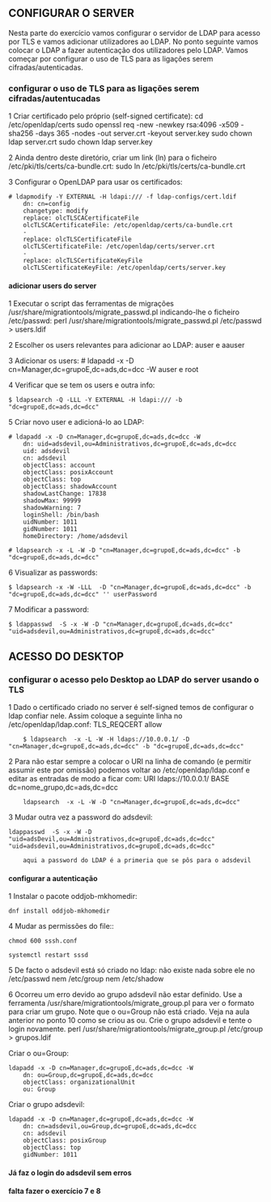 ## CONFIGURAR O SERVER
Nesta parte do exercício vamos configurar o servidor de LDAP para acesso por TLS e vamos adicionar utilizadores ao LDAP. No ponto seguinte vamos colocar o LDAP a fazer autenticação dos utilizadores pelo LDAP.
Vamos começar por configurar o uso de TLS para as ligações serem cifradas/autenticadas.

### configurar o uso de TLS para as ligações serem cifradas/autentucadas
1
Criar certificado pelo próprio (self-signed certificate):
	cd /etc/openldap/certs
	sudo openssl req -new -newkey rsa:4096 -x509 -sha256 -days 365 -nodes -out server.crt -keyout server.key
	sudo chown ldap server.crt
	sudo chown ldap server.key

2
Ainda dentro deste diretório, criar um link (ln) para o ficheiro /etc/pki/tls/certs/ca-bundle.crt:
	sudo ln /etc/pki/tls/certs/ca-bundle.crt

3
Configurar o OpenLDAP para usar os certificados:

	# ldapmodify -Y EXTERNAL -H ldapi:/// -f ldap-configs/cert.ldif
		dn: cn=config
		changetype: modify
		replace: olcTLSCACertificateFile
		olcTLSCACertificateFile: /etc/openldap/certs/ca-bundle.crt
		-
		replace: olcTLSCertificateFile
		olcTLSCertificateFile: /etc/openldap/certs/server.crt
		-
		replace: olcTLSCertificateKeyFile
		olcTLSCertificateKeyFile: /etc/openldap/certs/server.key


#### adicionar users do server
1
Executar o script das ferramentas de migrações /usr/share/migrationtools/migrate_passwd.pl indicando-lhe o ficheiro /etc/passwd:
	perl /usr/share/migrationtools/migrate_passwd.pl /etc/passwd > users.ldif

2
Escolher os users relevantes para adicionar ao LDAP: auser e aauser

3
Adicionar os users:
	# ldapadd -x -D cn=Manager,dc=grupoE,dc=ads,dc=dcc -W 
		auser e root

4
Verificar que se tem os users e outra info:

	$ ldapsearch -Q -LLL -Y EXTERNAL -H ldapi:/// -b "dc=grupoE,dc=ads,dc=dcc"

5
Criar novo user e adicioná-lo ao LDAP:

	# ldapadd -x -D cn=Manager,dc=grupoE,dc=ads,dc=dcc -W
		dn: uid=adsdevil,ou=Administrativos,dc=grupoE,dc=ads,dc=dcc
		uid: adsdevil
		cn: adsdevil
		objectClass: account
		objectClass: posixAccount
		objectClass: top
		objectClass: shadowAccount
		shadowLastChange: 17838
		shadowMax: 99999
		shadowWarning: 7
		loginShell: /bin/bash
		uidNumber: 1011
		gidNumber: 1011
		homeDirectory: /home/adsdevil
	
	# ldapsearch -x -L -W -D "cn=Manager,dc=grupoE,dc=ads,dc=dcc" -b "dc=grupoE,dc=ads,dc=dcc"

6
Visualizar as passwords:

	$ ldapsearch -x -W -LLL  -D "cn=Manager,dc=grupoE,dc=ads,dc=dcc" -b "dc=grupoE,dc=ads,dc=dcc" '' userPassword

7
Modificar a password:

	$ ldappasswd  -S -x -W -D "cn=Manager,dc=grupoE,dc=ads,dc=dcc" "uid=adsdevil,ou=Administrativos,dc=grupoE,dc=ads,dc=dcc"



## ACESSO DO DESKTOP

### configurar o acesso pelo Desktop ao LDAP do server usando o TLS
1
Dado o certificado criado no server é self-signed temos de configurar o ldap confiar nele. Assim coloque a seguinte linha no /etc/openldap/ldap.conf:
	TLS_REQCERT     allow
		
		$ ldapsearch  -x -L -W -H ldaps://10.0.0.1/ -D "cn=Manager,dc=grupoE,dc=ads,dc=dcc" -b "dc=grupoE,dc=ads,dc=dcc"

2
Para não estar sempre a colocar o URI na linha de comando (e permitir assumir este por omissão) podemos voltar ao /etc/openldap/ldap.conf e editar as entradas de modo a ficar com:
	URI ldaps://10.0.0.1/
	BASE dc=nome_grupo,dc=ads,dc=dcc
	
		ldapsearch  -x -L -W -D "cn=Manager,dc=grupoE,dc=ads,dc=dcc"

3
Mudar outra vez a password do adsdevil:

	ldappasswd  -S -x -W -D "uid=adsDevil,ou=Administrativos,dc=grupoE,dc=ads,dc=dcc" "uid=adsdevil,ou=Administrativos,dc=grupoE,dc=ads,dc=dcc"

		aqui a password do LDAP é a primeria que se pôs para o adsdevil


#### configurar a autenticação
1
Instalar o pacote oddjob-mkhomedir:

	dnf install oddjob-mkhomedir

4
Mudar as permissões do file::

	chmod 600 sssh.conf

	systemctl restart sssd

5
De facto o adsdevil está só criado no ldap: não existe nada sobre ele no /etc/passwd nem /etc/group nem /etc/shadow

6
Ocorreu um erro devido ao grupo adsdevil não estar definido. Use a ferramenta /usr/share/migrationtools/migrate_group.pl para ver o formato para criar um grupo. Note que o ou=Group não está criado. Veja na aula anterior no ponto 10 como se criou as ou. Crie o grupo adsdevil e tente o login novamente.
	perl /usr/share/migrationtools/migrate_group.pl /etc/group > grupos.ldif
	
Criar o ou=Group:

	ldapadd -x -D cn=Manager,dc=grupoE,dc=ads,dc=dcc -W
		dn: ou=Group,dc=grupoE,dc=ads,dc=dcc
		objectClass: organizationalUnit
		ou: Group
	
Criar o grupo adsdevil:

	ldapadd -x -D cn=Manager,dc=grupoE,dc=ads,dc=dcc -W
		dn: cn=adsdevil,ou=Group,dc=grupoE,dc=ads,dc=dcc
		cn: adsdevil
		objectClass: posixGroup
		objectClass: top
		gidNumber: 1011

#### Já faz o login do adsdevil sem erros

#### falta fazer o exercício 7 e 8
